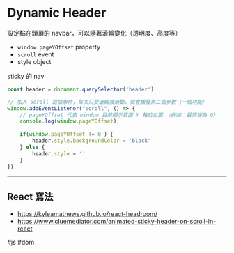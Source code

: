 # Dynamic Header
設定黏在頭頂的 navbar，可以隨著滾輪變化（透明度、高度等）
 
 - `window.pageYOffset` property
 - `scroll` event
 - style object

sticky 的 nav 
  
```js
const header = document.querySelector('header')

// 加入 scroll 這個事件，每次只要滾輪被滾動，就會觸發第二個參數（一個功能） 
window.addEventListener("scroll", () => {
 	// pageYOffset 代表 window 目前顯示頁面 Y 軸的位置，（例如：最頂端為 0）
	console.log(window.pageYOffset);
	
	if(window.pageYOffset != 0 ) {
		header.style.backgroundColor = 'black'
	} else {
		header.style = ''			
	}
})
```

---
## React 寫法
- https://kyleamathews.github.io/react-headroom/
- https://www.cluemediator.com/animated-sticky-header-on-scroll-in-react

#js #dom